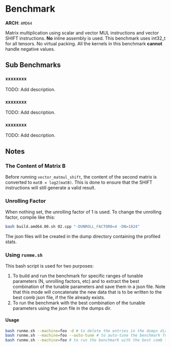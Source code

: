 # Benchmark

**ARCH**: `AMD64`

Matrix multiplication using scalar and vector MUL instructions and vector SHIFT instructions. **No** inline assembly is
used.
This benchmark uses int32_t for all tensors. No virtual packing.
All the kernels in this benchmark **cannot** handle negative values.

## Sub Benchmarks

### `xxxxxxxx`

TODO: Add description.

### `xxxxxxxx`

TODO: Add description.

### `xxxxxxxx`

TODO: Add description.

## Notes

### The Content of Matrix B

Before running `vector_matmul_shift`, the content of the second matrix is converted to `matB = log2(matB)`.
This is done to ensure that the SHIFT instructions will still generate a valid result.

### Unrolling Factor

When nothing set, the unrolling factor of 1 is used. To change the unrolling factor, compile like this:

```bash
bash build.amd64.00.sh 02.cpp "-DUNROLL_FACTOR0=4 -DN=1024"
```

The json files will be created in the dump directory containing the profiled stats.

### Using `runme.sh`

This bash script is used for two purposes:

1. To build and run the benchmark for specific ranges of tunable parameters (N, unrolling factors, etc) and to extract
   the best combination of the tunable parameters and save them in a json file. Note that this mode will concatenate the
   new data that is to be written to the best comb json file, if the file already exists.
2. To run the benchmark with the best combination of the tunable parameters using the json file in the dumps dir.

#### Usage

```bash
bash runme.sh --machine=foo -d # to delete the entries in the dumps dir for this machine.
bash runme.sh --machine=foo --auto-tune # to auto-tune the benchmark for the machine foo and get the best comb.
bash runme.sh --machine=foo # to run the benchmark with the best comb for the machine foo and plot the results.
```